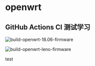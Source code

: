 # openwrt

## GitHub Actions CI 测试学习

![build-openwrt-18.06-firmware](https://github.com/tux116/openwrt-package-ci/workflows/build-openwrt-18.06-firmware/badge.svg)

![build-openwrt-leno-firmware](https://github.com/tux116/openwrt-package-ci/workflows/build-openwrt-leno-firmware/badge.svg)

test
